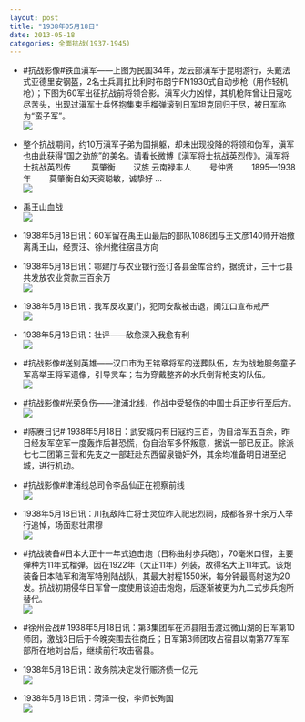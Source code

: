 ```yaml
---
layout: post
title: "1938年05月18日"
date: 2013-05-18
categories: 全面抗战(1937-1945)
---
```


<meta name="referrer" content="no-referrer" />

- #抗战影像#铁血滇军——上图为民国34年，龙云部滇军于昆明游行，头戴法式亚德里安钢盔，2名士兵肩扛比利时布朗宁FN1930式自动步枪（用作轻机枪）；下图为60军出征抗战前将领合影。滇军火力凶悍，其机枪阵曾让日寇吃尽苦头，出现过滇军士兵怀抱集束手榴弹滚到日军坦克同归于尽，被日军称为“蛮子军”。 <br/><img src="https://ww3.sinaimg.cn/large/aca367d8jw1e4stqvyqx7j20c10i740c.jpg" />

- 整个抗战期间，约10万滇军子弟为国捐躯，却未出现投降的将领和伪军，滇军也由此获得“国之劲旅”的美名。请看长微博《滇军将士抗战英烈传》。滇军将士抗战英烈传 　　        莫肇衡 　　汉族 云南禄丰人 　　号仲贤 　　1895—1938年 　　莫肇衡自幼天资聪敏，诚挚好 ...  <br/><img src="https://ww3.sinaimg.cn/large/aca367d8jw1e4stg925ipj20c81fs0xq.jpg" />

- 禹王山血战 <br/><img src="https://ww4.sinaimg.cn/large/aca367d8jw1e4srl4q4zqj20c81xjqem.jpg" />

- 1938年5月18日讯：60军留在禹王山最后的部队1086团与王文彦140师开始撤离禹王山，经贾汪、徐州撤往宿县方向 

- 1938年5月18日讯：鄂建厅与农业银行签订各县金库合约，据统计，三十七县共发放农业贷款三百余万 <br/><img src="https://ww3.sinaimg.cn/large/aca367d8jw1e4skxzaz0vj206a0f5t9d.jpg" />

- 1938年5月18日讯：我军反攻厦门，犯同安敌被击退，闽江口宣布戒严 <br/><img src="https://ww1.sinaimg.cn/large/aca367d8jw1e4sj7p0qt5j20c11wptdf.jpg" />

- 1938年5月18日讯：社评——敌愈深入我愈有利 <br/><img src="https://ww4.sinaimg.cn/large/aca367d8jw1e4shh6askjj20c10swwia.jpg" />

- #抗战影像#送别英雄——汉口市为王铭章将军的送葬队伍，左为战地服务童子军高举王将军遗像，引导灵车；右为穿戴整齐的水兵倒背枪支的队伍。 <br/><img src="https://ww3.sinaimg.cn/large/aca367d8gw1e4sh89g67gj20i80i8q6q.jpg" />

- #抗战影像#光荣负伤——津浦北线，作战中受轻伤的中国士兵正步行至后方。 <br/><img src="https://ww2.sinaimg.cn/large/aca367d8jw1e4sevqwcy0j21kw16oh7p.jpg" />

- #陈赓日记# 1938年5月18日：武安城内有日寇约三百，伪自治军五百余，昨日经友军空军一度轰炸后甚恐慌，伪自治军多怀叛意，据说一部已反正。除派七七二团第三营和先支之一部赶赴东西留泉锄奸外，其余均准备明日进至纪城，进行机动。 

- #抗战影像#津浦线总司令李品仙正在视察前线 <br/><img src="https://ww2.sinaimg.cn/large/aca367d8jw1e4sajghng0j21kw16oh0b.jpg" />

- 1938年5月18日讯：川抗敌阵亡将士灵位昨入祀忠烈祠，成都各界十余万人举行追悼，场面悲壮肃穆 <br/><img src="https://ww1.sinaimg.cn/large/aca367d8jw1e4s8t6ou37j20c10c9759.jpg" />

- #抗战装备#日本大正十一年式迫击炮（日称曲射歩兵砲），70毫米口径，主要弹种为11年式榴弹。因在1922年（大正11年）列装，故得名大正11年式。该炮装备日本陆军和海军特别陆战队，其最大射程1550米，每分钟最高射速为20发。抗战初期侵华日军曾一度使用该迫击炮炮，后逐渐被更为九二式步兵炮所替代。 <br/><img src="https://ww1.sinaimg.cn/large/aca367d8jw1e4s77oh67dj20c10gbq42.jpg" />

- #徐州会战# 1938年5月18日讯：第3集团军在沛县阻击渡过微山湖的日军第10师团，激战3日后于今晚突围去往商丘；日军第3师团攻占宿县以南第77军军部所在地刘台后，继续前行攻击宿县。 

- 1938年5月18日讯：政务院决定发行赈济债一亿元 <br/><img src="https://ww3.sinaimg.cn/large/aca367d8jw1e4s3li6mw2j20kf0a440z.jpg" />

- 1938年5月18日讯：菏泽一役，李师长殉国 <br/><img src="https://ww3.sinaimg.cn/large/aca367d8jw1e4s1v1ie48j205i0mxwff.jpg" />

